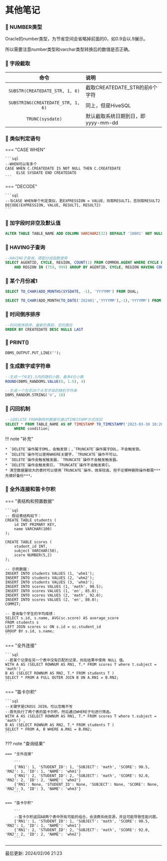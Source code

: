 # 其他笔记

### 🚁 NUMBER类型

Oracle的number类型，为节省空间会省略掉前面的0，如0.9会以.9展示。

所以需要注意number类型和varchar类型转换后的数值是否正确。

### 🚁 字段截取

|                命令                 | 说明                     |
|:---------------------------------:|:-----------------------|
|  `SUBSTR(CREATEDATE_STR, 1, 6)`   | 截取CREATEDATE_STR的前6个字符 |
| `SUBSTRING(CREATEDATE_STR, 1, 6)` | 同上，但是HiveSQL           |
|         `TRUNC(sysdate)`          | 默认截取系统日期到日，即yyyy-mm-dd |

### 🚁 类似判定语句

=== "CASE WHEN"

    ```sql
    --WHEN可以有多个
    CASE WHEN C.CREATEDATE IS NOT NULL THEN C.CREATEDATE 
         ELSE SYSDATE END CREATEDATE
    ```

=== "DECODE"

    ```sql
    --与CASE WHEN单个判定类似，若EXPRESSION = VALUE，则取RESULT1，否则取RESULT2
    DECODE(EXPRESSION, VALUE, RESULT1, RESULT2)
    ```

### 🚁 加字段时非空及默认值
```sql
ALTER TABLE TABLE_NAME ADD COLUMN VARCHAR2(32) DEFAULT '10001' NOT NULL; 
```

### 🚁 HAVING子查询
```sql
--HAVING子查询，搭配分组函数使用
SELECT AGENTID, CYCLE, REGION, COUNT(1) FROM COMMON.AGENT WHERE CYCLE BETWEEN 201801 AND 202301 
    AND REGION IN (759, 999) GROUP BY AGENTID, CYCLE, REGION HAVING COUNT(1) > 1;
```

### 🚁 某个月份减1
```sql
SELECT TO_CHAR(ADD_MONTHS(SYSDATE, -1), 'YYYYMM') FROM DUAL;

SELECT TO_CHAR(ADD_MONTH(TO_DATE('202401','YYYYMM'),-1),'YYYYMM') FROM DUAL;
```

### 🚁 时间倒序排序
```sql
--时间倒序排序，最新的靠前，空的靠后
ORDER BY CREATEDATE DESC NULLS LAST
```

### 🚁 PRINT()

`DBMS_OUTPUT.PUT_LINE('');`


### 🚁 生成数字或字符串

```sql
--生成一个0至1.5内的随机小数，最多4位小数
ROUND(DBMS_RANDOMS.VALUE(0, 1.5), 4)

--生成一个包含10个大写字母的随机字符串
DBMS_RANDOM.STRING('U', 10)
```


### 🚁 闪回机制
```sql
--以DELETE FROM删除的数据可通过TIMESTAMP方式找回
SELECT * FROM TABLE_NAME AS OF TIMESTAMP TO_TIMESTAMP('2023-03-30 10:26:11', 'YYYY-MM-DD HH24:MI:SS') 
    WHERE condition;
```
!!! note "补充"
    
    * `DELETE`操作属于DML，会触发锁；,`TRUNCATE`操作属于DDL，不会触发锁。
    * `DELETE`操作可以使用WHERE关键字，`TRUNCATE`操作不可以。
    * `DELETE`操作会触发触发器，`TRUNCATE`操作不会触发触发器。
    * `DELETE`操作会触发索引，`TRUNCATE`操作不会触发索引。
    * 清空数据量较大的表时可以使用`TRUNCATE`操作，效率较高，但不论哪种删除操作都需***先做好备份***。


### 🚁 全外连接和笛卡尔积

=== "表结构和预置数据"

    ```sql
    -- 假设表结构如下：
    CREATE TABLE students (
        id INT PRIMARY KEY,
        name VARCHAR(100)
    );
    
    CREATE TABLE scores (
        student_id INT,
        subject VARCHAR(50),
        score NUMBER(5,2)
    );
    
    -- 示例数据：
    INSERT INTO students VALUES (1, 'whm1');
    INSERT INTO students VALUES (2, 'whm2');
    INSERT INTO students VALUES (3, 'whm3');
    INSERT INTO scores VALUES (1, 'math', 90.5);
    INSERT INTO scores VALUES (1, 'en', 85.0);
    INSERT INTO scores VALUES (2, 'math', 92.0);
    INSERT INTO scores VALUES (2, 'en', 88.0);
    COMMIT;
    
    -- 查询每个学生的平均成绩：
    SELECT s.id, s.name, AVG(sc.score) AS average_score
    FROM students s
    LEFT JOIN scores sc ON s.id = sc.student_id
    GROUP BY s.id, s.name;
    ```

=== "全外连接"

    ```sql
    --若某个记录在另一个表中没有匹配的记录，则在结果中使用 NULL 值。
    WITH A AS (SELECT ROWNUM AS RN1, T.* FROM scores T where t.subject = 'math') ,
    B AS (SELECT ROWNUM AS RN2, T.* FROM students T )
    SELECT * FROM A FULL OUTER JOIN B ON A.RN1 = B.RN2;
    ```

=== "笛卡尔积"

    ```sql
    --关键字是CROSS JOIN，可以忽略不写
    --首先执行了两个表的笛卡尔积，然后通过WHERE子句进行筛选。
    WITH A AS (SELECT ROWNUM AS RN1, T.* FROM scores T where t.subject = 'math') ,
    B AS (SELECT ROWNUM AS RN2, T.* FROM students T )
    SELECT * FROM A, B WHERE A.RN1 = B.RN2;
    ```

??? note "查询结果"

    === "全外连接"
    
        ```
        {'RN1': 1, 'STUDENT_ID': 1, 'SUBJECT': 'math', 'SCORE': 90.5, 'RN2': 1, 'ID': 1, 'NAME': 'whm1'}
        {'RN1': 2, 'STUDENT_ID': 2, 'SUBJECT': 'math', 'SCORE': 92.0, 'RN2': 2, 'ID': 2, 'NAME': 'whm2'} 
        {'RN1': None, 'STUDENT_ID': None, 'SUBJECT': None, 'SCORE': None, 'RN2': 3, 'ID': 3, 'NAME': 'whm3'}
        ```
    
    === "笛卡尔积"
    
        ```
        --笛卡尔积返回AB两个表中所有可能的组合，会浪费系统资源，并且可能导致性能问题。
        {'RN1': 1, 'STUDENT_ID': 1, 'SUBJECT': 'math', 'SCORE': 90.5, 'RN2': 1, 'ID': 1, 'NAME': 'whm1'}
        {'RN1': 2, 'STUDENT_ID': 2, 'SUBJECT': 'math', 'SCORE': 92.0, 'RN2': 2, 'ID': 2, 'NAME': 'whm2'}
        ```

---
最后更新: 2024/02/06 21:23